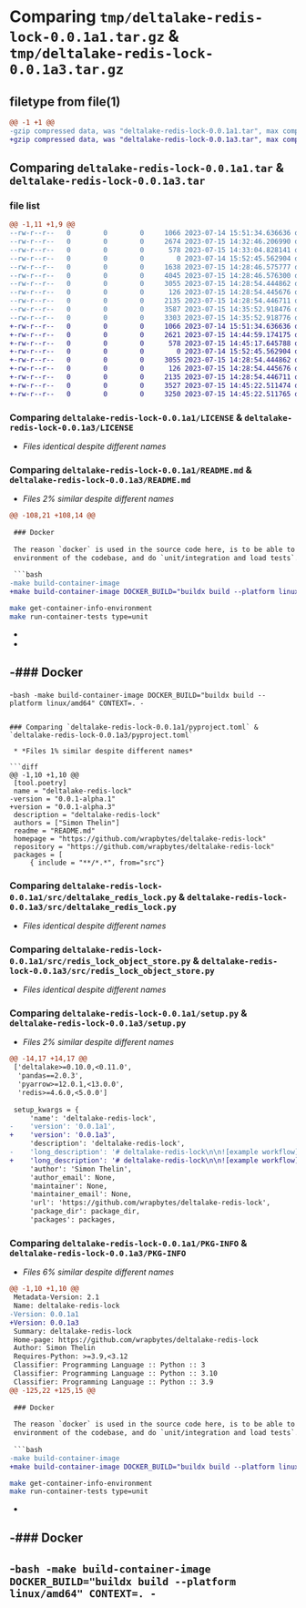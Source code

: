 # Comparing `tmp/deltalake-redis-lock-0.0.1a1.tar.gz` & `tmp/deltalake-redis-lock-0.0.1a3.tar.gz`

## filetype from file(1)

```diff
@@ -1 +1 @@
-gzip compressed data, was "deltalake-redis-lock-0.0.1a1.tar", max compression
+gzip compressed data, was "deltalake-redis-lock-0.0.1a3.tar", max compression
```

## Comparing `deltalake-redis-lock-0.0.1a1.tar` & `deltalake-redis-lock-0.0.1a3.tar`

### file list

```diff
@@ -1,11 +1,9 @@
--rw-r--r--   0        0        0     1066 2023-07-14 15:51:34.636636 deltalake-redis-lock-0.0.1a1/LICENSE
--rw-r--r--   0        0        0     2674 2023-07-15 14:32:46.206990 deltalake-redis-lock-0.0.1a1/README.md
--rw-r--r--   0        0        0      578 2023-07-15 14:33:04.828141 deltalake-redis-lock-0.0.1a1/pyproject.toml
--rw-r--r--   0        0        0        0 2023-07-14 15:52:45.562904 deltalake-redis-lock-0.0.1a1/src/__init__.py
--rw-r--r--   0        0        0     1638 2023-07-15 14:28:46.575777 deltalake-redis-lock-0.0.1a1/src/delta_lock.py
--rw-r--r--   0        0        0     4045 2023-07-15 14:28:46.576300 deltalake-redis-lock-0.0.1a1/src/delta_rs.py
--rw-r--r--   0        0        0     3055 2023-07-15 14:28:54.444862 deltalake-redis-lock-0.0.1a1/src/deltalake_redis_lock.py
--rw-r--r--   0        0        0      126 2023-07-15 14:28:54.445676 deltalake-redis-lock-0.0.1a1/src/global_lock.py
--rw-r--r--   0        0        0     2135 2023-07-15 14:28:54.446711 deltalake-redis-lock-0.0.1a1/src/redis_lock_object_store.py
--rw-r--r--   0        0        0     3587 2023-07-15 14:35:52.918476 deltalake-redis-lock-0.0.1a1/setup.py
--rw-r--r--   0        0        0     3303 2023-07-15 14:35:52.918776 deltalake-redis-lock-0.0.1a1/PKG-INFO
+-rw-r--r--   0        0        0     1066 2023-07-14 15:51:34.636636 deltalake-redis-lock-0.0.1a3/LICENSE
+-rw-r--r--   0        0        0     2621 2023-07-15 14:44:59.174175 deltalake-redis-lock-0.0.1a3/README.md
+-rw-r--r--   0        0        0      578 2023-07-15 14:45:17.645788 deltalake-redis-lock-0.0.1a3/pyproject.toml
+-rw-r--r--   0        0        0        0 2023-07-14 15:52:45.562904 deltalake-redis-lock-0.0.1a3/src/__init__.py
+-rw-r--r--   0        0        0     3055 2023-07-15 14:28:54.444862 deltalake-redis-lock-0.0.1a3/src/deltalake_redis_lock.py
+-rw-r--r--   0        0        0      126 2023-07-15 14:28:54.445676 deltalake-redis-lock-0.0.1a3/src/global_lock.py
+-rw-r--r--   0        0        0     2135 2023-07-15 14:28:54.446711 deltalake-redis-lock-0.0.1a3/src/redis_lock_object_store.py
+-rw-r--r--   0        0        0     3527 2023-07-15 14:45:22.511474 deltalake-redis-lock-0.0.1a3/setup.py
+-rw-r--r--   0        0        0     3250 2023-07-15 14:45:22.511765 deltalake-redis-lock-0.0.1a3/PKG-INFO
```

### Comparing `deltalake-redis-lock-0.0.1a1/LICENSE` & `deltalake-redis-lock-0.0.1a3/LICENSE`

 * *Files identical despite different names*

### Comparing `deltalake-redis-lock-0.0.1a1/README.md` & `deltalake-redis-lock-0.0.1a3/README.md`

 * *Files 2% similar despite different names*

```diff
@@ -108,21 +108,14 @@
 
 ### Docker
 
 The reason `docker` is used in the source code here, is to be able to build up an encapsulated
 environment of the codebase, and do `unit/integration and load tests`.
 
 ```bash
-make build-container-image
+make build-container-image DOCKER_BUILD="buildx build --platform linux/amd64" CONTEXT=.
 ```
 
 ```bash
 make get-container-info-environment
 make run-container-tests type=unit
 ```
-
-
-### Docker
-
-```bash
-make build-container-image DOCKER_BUILD="buildx build --platform linux/amd64" CONTEXT=.
-```
```

### Comparing `deltalake-redis-lock-0.0.1a1/pyproject.toml` & `deltalake-redis-lock-0.0.1a3/pyproject.toml`

 * *Files 1% similar despite different names*

```diff
@@ -1,10 +1,10 @@
 [tool.poetry]
 name = "deltalake-redis-lock"
-version = "0.0.1-alpha.1"
+version = "0.0.1-alpha.3"
 description = "deltalake-redis-lock"
 authors = ["Simon Thelin"]
 readme = "README.md"
 homepage = "https://github.com/wrapbytes/deltalake-redis-lock"
 repository = "https://github.com/wrapbytes/deltalake-redis-lock"
 packages = [
     { include = "**/*.*", from="src"}
```

### Comparing `deltalake-redis-lock-0.0.1a1/src/deltalake_redis_lock.py` & `deltalake-redis-lock-0.0.1a3/src/deltalake_redis_lock.py`

 * *Files identical despite different names*

### Comparing `deltalake-redis-lock-0.0.1a1/src/redis_lock_object_store.py` & `deltalake-redis-lock-0.0.1a3/src/redis_lock_object_store.py`

 * *Files identical despite different names*

### Comparing `deltalake-redis-lock-0.0.1a1/setup.py` & `deltalake-redis-lock-0.0.1a3/setup.py`

 * *Files 2% similar despite different names*

```diff
@@ -14,17 +14,17 @@
 ['deltalake>=0.10.0,<0.11.0',
  'pandas==2.0.3',
  'pyarrow>=12.0.1,<13.0.0',
  'redis>=4.6.0,<5.0.0']
 
 setup_kwargs = {
     'name': 'deltalake-redis-lock',
-    'version': '0.0.1a1',
+    'version': '0.0.1a3',
     'description': 'deltalake-redis-lock',
-    'long_description': '# deltalake-redis-lock\n\n![example workflow](https://github.com/wrapbytes/deltalake-redis-lock/actions/workflows/merge.yaml/badge.svg)\n![example workflow](https://github.com/wrapbytes/deltalake-redis-lock/actions/workflows/pr.yaml/badge.svg)\n\nA library creating an interface for a write lock for [delta-rs](https://pypi.org/project/deltalake/).\n\n## Library Usage\n\nWhen using this client, it can be used from multiple hosts. Below follow a minimal example\nto mimic this behaviour.\n\n### Redis Env Variables\n\nMake sure to set these `envs` before executing code.\n```bash\nREDIS_HOST=<host>\nREDIS_PORT=<port>  # default 6739\nREDIS_DB=<0>  # default 0\n```\n\n### Concurrent Write Example\n```python\n# run.py\nimport logging\nimport os\nimport string\nfrom random import choices\nfrom multiprocessing import Pool\n\nfrom pandas import DataFrame\n\nfrom src.delta_rs import write_redis_lock_deltalake\n\n\ndef fake_worker(args):\n    df, table_name = args\n\n    logging.basicConfig(\n        level=logging.INFO,\n        format=\'%(asctime)s [%(levelname)s] %(message)s\',\n        datefmt=\'%Y-%m-%d %H:%M:%S\'\n    )\n\n    write_redis_lock_deltalake(\n        table_or_uri=f"{os.getcwd()}/{table_name}",\n        lock_table_name=table_name,\n        mode="append",\n        data=df,\n        overwrite_schema=True,\n    )\n\n\ndef define_datasets(_table_name: str) -> None:\n    df1 = DataFrame({"id": [1]})\n    df2 = DataFrame({"id": [2]})\n    df3 = DataFrame({"id": [3]})\n    df4 = DataFrame({"id": [4]})\n\n    datasets = [(df1, table_name), (df2, table_name), (df3, table_name), (df4, table_name)]\n\n    with Pool() as pool:\n        pool.map(fake_worker, datasets)\n\n\ndef generate_random_string(length):\n    return "".join(choices(string.ascii_lowercase, k=length))\n\n\nif __name__ == \'__main__\':\n    random_string = generate_random_string(3)\n    table_name = f"test_run_{random_string}"\n\n    define_datasets(_table_name=table_name)\n```\n\nThis can be exeucted with something like:\n\n```bash\nseq 2 | xargs -I{} -P 2 poetry run python run.py\n```\n\n## Setup From Scratch\n\n### Requirement\n\n* ^python3.9\n* poetry 1.1.13\n* make (GNU Make 3.81)\n\n### Setup\n\n```bash\nmake setup-environment\n```\n\nUpdate package\n```bash\nmake update\n```\n\n### Test\n\n```bash\nexport PYTHONPATH="${PYTHONPATH}:src"\nmake test type=unit\n```\n\n### Docker\n\nThe reason `docker` is used in the source code here, is to be able to build up an encapsulated\nenvironment of the codebase, and do `unit/integration and load tests`.\n\n```bash\nmake build-container-image\n```\n\n```bash\nmake get-container-info-environment\nmake run-container-tests type=unit\n```\n\n\n### Docker\n\n```bash\nmake build-container-image DOCKER_BUILD="buildx build --platform linux/amd64" CONTEXT=.\n```\n',
+    'long_description': '# deltalake-redis-lock\n\n![example workflow](https://github.com/wrapbytes/deltalake-redis-lock/actions/workflows/merge.yaml/badge.svg)\n![example workflow](https://github.com/wrapbytes/deltalake-redis-lock/actions/workflows/pr.yaml/badge.svg)\n\nA library creating an interface for a write lock for [delta-rs](https://pypi.org/project/deltalake/).\n\n## Library Usage\n\nWhen using this client, it can be used from multiple hosts. Below follow a minimal example\nto mimic this behaviour.\n\n### Redis Env Variables\n\nMake sure to set these `envs` before executing code.\n```bash\nREDIS_HOST=<host>\nREDIS_PORT=<port>  # default 6739\nREDIS_DB=<0>  # default 0\n```\n\n### Concurrent Write Example\n```python\n# run.py\nimport logging\nimport os\nimport string\nfrom random import choices\nfrom multiprocessing import Pool\n\nfrom pandas import DataFrame\n\nfrom src.delta_rs import write_redis_lock_deltalake\n\n\ndef fake_worker(args):\n    df, table_name = args\n\n    logging.basicConfig(\n        level=logging.INFO,\n        format=\'%(asctime)s [%(levelname)s] %(message)s\',\n        datefmt=\'%Y-%m-%d %H:%M:%S\'\n    )\n\n    write_redis_lock_deltalake(\n        table_or_uri=f"{os.getcwd()}/{table_name}",\n        lock_table_name=table_name,\n        mode="append",\n        data=df,\n        overwrite_schema=True,\n    )\n\n\ndef define_datasets(_table_name: str) -> None:\n    df1 = DataFrame({"id": [1]})\n    df2 = DataFrame({"id": [2]})\n    df3 = DataFrame({"id": [3]})\n    df4 = DataFrame({"id": [4]})\n\n    datasets = [(df1, table_name), (df2, table_name), (df3, table_name), (df4, table_name)]\n\n    with Pool() as pool:\n        pool.map(fake_worker, datasets)\n\n\ndef generate_random_string(length):\n    return "".join(choices(string.ascii_lowercase, k=length))\n\n\nif __name__ == \'__main__\':\n    random_string = generate_random_string(3)\n    table_name = f"test_run_{random_string}"\n\n    define_datasets(_table_name=table_name)\n```\n\nThis can be exeucted with something like:\n\n```bash\nseq 2 | xargs -I{} -P 2 poetry run python run.py\n```\n\n## Setup From Scratch\n\n### Requirement\n\n* ^python3.9\n* poetry 1.1.13\n* make (GNU Make 3.81)\n\n### Setup\n\n```bash\nmake setup-environment\n```\n\nUpdate package\n```bash\nmake update\n```\n\n### Test\n\n```bash\nexport PYTHONPATH="${PYTHONPATH}:src"\nmake test type=unit\n```\n\n### Docker\n\nThe reason `docker` is used in the source code here, is to be able to build up an encapsulated\nenvironment of the codebase, and do `unit/integration and load tests`.\n\n```bash\nmake build-container-image DOCKER_BUILD="buildx build --platform linux/amd64" CONTEXT=.\n```\n\n```bash\nmake get-container-info-environment\nmake run-container-tests type=unit\n```\n',
     'author': 'Simon Thelin',
     'author_email': None,
     'maintainer': None,
     'maintainer_email': None,
     'url': 'https://github.com/wrapbytes/deltalake-redis-lock',
     'package_dir': package_dir,
     'packages': packages,
```

### Comparing `deltalake-redis-lock-0.0.1a1/PKG-INFO` & `deltalake-redis-lock-0.0.1a3/PKG-INFO`

 * *Files 6% similar despite different names*

```diff
@@ -1,10 +1,10 @@
 Metadata-Version: 2.1
 Name: deltalake-redis-lock
-Version: 0.0.1a1
+Version: 0.0.1a3
 Summary: deltalake-redis-lock
 Home-page: https://github.com/wrapbytes/deltalake-redis-lock
 Author: Simon Thelin
 Requires-Python: >=3.9,<3.12
 Classifier: Programming Language :: Python :: 3
 Classifier: Programming Language :: Python :: 3.10
 Classifier: Programming Language :: Python :: 3.9
@@ -125,22 +125,15 @@
 
 ### Docker
 
 The reason `docker` is used in the source code here, is to be able to build up an encapsulated
 environment of the codebase, and do `unit/integration and load tests`.
 
 ```bash
-make build-container-image
+make build-container-image DOCKER_BUILD="buildx build --platform linux/amd64" CONTEXT=.
 ```
 
 ```bash
 make get-container-info-environment
 make run-container-tests type=unit
 ```
 
-
-### Docker
-
-```bash
-make build-container-image DOCKER_BUILD="buildx build --platform linux/amd64" CONTEXT=.
-```
-
```

